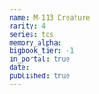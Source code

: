```yaml
---
name: M-113 Creature
rarity: 4
series: tos
memory_alpha:
bigbook_tier: -1
in_portal: true
date:
published: true
---
```



